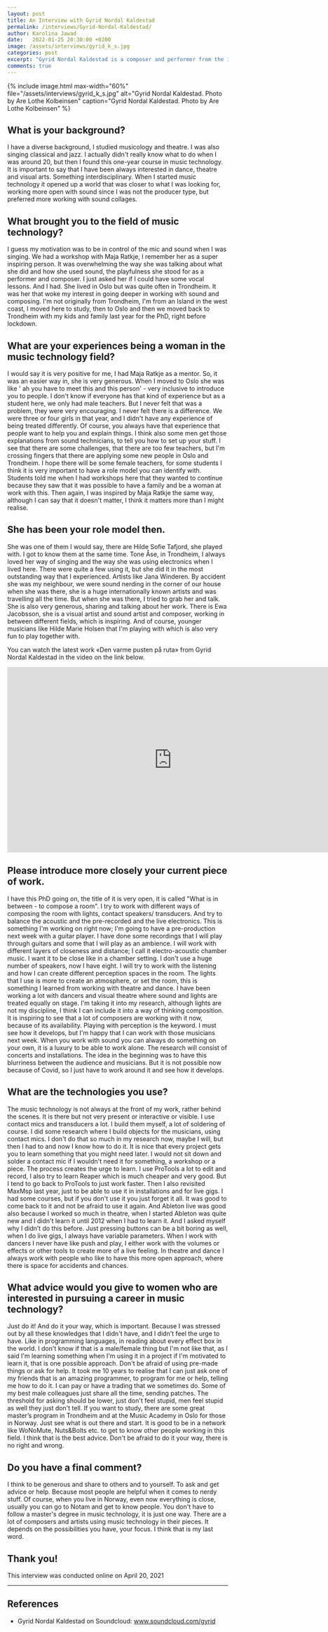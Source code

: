 ```yaml
---
layout: post
title: An Interview with Gyrid Nordal Kaldestad
permalink: /interviews/Gyrid-Nordal-Kaldestad/
author: Karolina Jawad
date:   2022-01-25 20:30:00 +0200
image: /assets/interviews/gyrid_k_s.jpg
categories: post
excerpt: "Gyrid Nordal Kaldestad is a composer and performer from the island of Stord in Sunnhordland. She has a background in improvisation and electroacoustic music and work with vocals / song, live electronics, field recordings and text writing for use in compositions and installations. She has worked as a composer and musician in theater and dance performances where live electronics and electroacoustic sound images have been a central part of the expression. She is often involved in interdisciplinary projects. In November 2019, she started as an artistic research fellow at NTNU, connected to the department of music technology."
comments: true
---
```


{% include image.html
max-width="60%" file="/assets/interviews/gyrid_k_s.jpg" alt="Gyrid Nordal Kaldestad. Photo by Are Lothe Kolbeinsen"
caption="Gyrid Nordal Kaldestad. Photo by Are Lothe Kolbeinsen" %}

## What is your background?

I have a diverse background, I studied musicology and theatre. I was also singing classical and jazz. I actually didn't really know what to do when I was around 20, but then I found this one-year course in music technology. It is important to say that I have been always interested in dance, theatre and visual arts. Something interdisciplinary. When I started music technology it opened up a world that was closer to what I was looking for, working more open with sound since I was not the producer type, but preferred more working with sound collages.

## What brought you to the field of music technology?

I guess my motivation was to be in control of the mic and sound when I was singing. We had a workshop with Maja Ratkje, I remember her as a super inspiring person. It was overwhelming the way she was talking about what she did and how she used sound, the playfulness she stood for as a performer and composer. I just asked her if I could have some vocal lessons. And I had. She lived in Oslo but was quite often in Trondheim. It was her that woke my interest in going deeper in working with sound and composing. I'm not originally from Trondheim, I'm from an Island in the west coast, I moved here to study, then to Oslo and then we moved back to Trondheim with my kids and family last year for the PhD, right before lockdown.

## What are your experiences being a woman in the music technology field?

I would say it is very positive for me, I had Maja Ratkje as a mentor. So, it was an easier way in, she is very generous. When I moved to Oslo she was like ' ah you have to meet this and this person' - very inclusive to introduce you to people. I don't know if everyone has that kind of experience but as a student here, we only had male teachers. But I never felt that was a problem, they were very encouraging. I never felt there is a difference. We were three or four girls in that year, and I didn't have any experience of being treated differently. Of course, you always have that experience that people want to help you and explain things. I think also some men get those explanations from sound technicians, to tell you how to set up your stuff. I see that there are some challenges, that there are too few teachers, but I'm crossing fingers that there are applying some new people in Oslo and Trondheim. I hope there will be some female teachers, for some students I think it is very important to have a role model you can identify with. Students told me when I had workshops here that they wanted to continue because they saw that it was possible to have a family and be a woman at work with this. Then again, I was inspired by Maja Ratkje the same way, although I can say that it doesn't matter, I think it matters more than I might realise.

## She has been your role model then.

She was one of them I would say, there are Hilde Sofie Tafjord, she played with. I got to know them at the same time. Tone Åse, in Trondheim, I always loved her way of singing and the way she was using electronics when I lived here. There were quite a few using it, but she did it in the most outstanding way that I experienced. Artists like Jana Winderen. By accident she was my neighbour, we were sound nerding in the corner of our house when she was there, she is a huge internationally known artists and was travelling all the time. But when she was there, I tried to grab her and talk. She is also very generous, sharing and talking about her work. There is Ewa Jacobsson, she is a visual artist and sound artist and composer, working in between different fields, which is inspiring. And of course, younger musicians like Hilde Marie Holsen that I'm playing with which is also very fun to play together with.

You can watch the latest work «Den varme pusten på ruta» from Gyrid Nordal Kaldestad in the video on the link below. 

<iframe width="750" height="423" src="https://player.vimeo.com/video/652237562?h=eb41a52aaf" title="Vimeo video player" frameborder="0" allow="accelerometer; autoplay; clipboard-write; encrypted-media; gyroscope; picture-in-picture" allowfullscreen></iframe> 

## Please introduce more closely your current piece of work.

I have this PhD going on, the title of it is very open, it is called "What is in between - to compose a room". I try to work with different ways of composing the room with lights, contact speakers/ transducers. And try to balance the acoustic and the pre-recorded and the live electronics. This is something I'm working on right now; I'm going to have a pre-production next week with a guitar player. I have done some recordings that I will play through guitars and some that I will play as an ambience. I will work with different layers of closeness and distance; I call it electro-acoustic chamber music. I want it to be close like in a chamber setting. I don't use a huge number of speakers, now I have eight. I will try to work with the listening and how I can create different perception spaces in the room. The lights that I use is more to create an atmosphere, or set the room, this is something I learned from working with theatre and dance. I have been working a lot with dancers and visual theatre where sound and lights are treated equally on stage. I'm taking it into my research, although lights are not my discipline, I think I can include it into a way of thinking composition. It is inspiring to see that a lot of composers are working with it now, because of its availability. Playing with perception is the keyword. I must see how it develops, but I'm happy that I can work with those musicians next week. When you work with sound you can always do something on your own, it is a luxury to be able to work alone. The research will consist of concerts and installations. The idea in the beginning was to have this blurriness between the audience and musicians. But it is not possible now because of Covid, so I just have to work around it and see how it develops.

## What are the technologies you use?

The music technology is not always at the front of my work, rather behind the scenes. It is there but not very present or interactive or visible. I use contact mics and transducers a lot. I build them myself, a lot of soldering of course. I did some research where I build objects for the musicians, using contact mics. I don't do that so much in my research now, maybe I will, but then I had to and now I know how to do it. It is nice that every project gets you to learn something that you might need later. I would not sit down and solder a contact mic if I wouldn't need it for something, a workshop or a piece. The process creates the urge to learn. I use ProTools a lot to edit and record, I also try to learn Reaper which is much cheaper and very good. But I tend to go back to ProTools to just work faster. Then I also revisited MaxMsp last year, just to be able to use it in installations and for live gigs. I had some courses, but if you don't use it you just forget it all. It was good to come back to it and not be afraid to use it again. And Ableton live was good also because I worked so much in theatre, when I started Ableton was quite new and I didn't learn it until 2012 when I had to learn it. And I asked myself why I didn’t do this before. Just pressing buttons can be a bit boring as well, when I do live gigs, I always have variable parameters. When I work with dancers I never have like push and play, I either work with the volumes or effects or other tools to create more of a live feeling. In theatre and dance I always work with people who like to have this more open approach, where there is space for accidents and chances.




## What advice would you give to women who are interested in pursuing a career in music technology?

Just do it! And do it your way, which is important. Because I was stressed out by all these knowledges that I didn't have, and I didn't feel the urge to have. Like in programming languages, in reading about every effect box in the world. I don't know if that is a male/female thing but I'm not like that, as I said I'm learning something when I'm using it in a project if I'm motivated to learn it, that is one possible approach. Don't be afraid of using pre-made things or ask for help. It took me 10 years to realise that I can just ask one of my friends that is an amazing programmer, to program for me or help, telling me how to do it. I can pay or have a trading that we sometimes do. Some of my best male colleagues just share all the time, sending patches. The threshold for asking should be lower, just don't feel stupid, men feel stupid as well they just don't tell. If you want to study, there are some great master’s program in Trondheim and at the Music Academy in Oslo for those in Norway. Just see what is out there and start. It is good to be in a network like WoNoMute, Nuts&Bolts etc. to get to know other people working in this field. I think that is the best advice. Don't be afraid to do it your way, there is no right and wrong.

## Do you have a final comment?

I think to be generous and share to others and to yourself. To ask and get advice or help. Because most people are helpful when it comes to nerdy stuff. Of course, when you live in Norway, even now everything is close, usually you can go to Notam and get to know people. You don't have to follow a master's degree in music technology, it is just one way. There are a lot of composers and artists using music technology in their pieces. It depends on the possibilities you have, your focus. I think that is my last word.


## Thank you!



This interview was conducted online on April 20, 2021

---

## References

* Gyrid Nordal Kaldestad on Soundcloud: www.soundcloud.com/gyrid 
